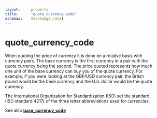 ```yaml
---
layout:		property
title:		"quote_currency_code"
schemas:	[exchange_rate]
---
```


# quote_currency_code
When quoting the price of currency it is done on a relative basis with currency pairs. The base currency is the first currency in a pair with the quote currency being the second. The price quoted represents how much one unit of the base currency can buy you of the quote currency. For example, if you were looking at the GBP/USD currency pair, the Britsh pound would be the base currency and the U.S. dollar would be the quote currency.

The International Organization for Standardization (ISO) set the standard (ISO standard 4217) of the three letter abbreviations used for currencies.

See also [**base_currency_code**](https://github.com/SuadeLabs/fire/blob/master/documentation/base_currency_code.md)

